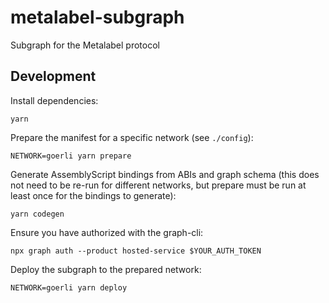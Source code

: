 # metalabel-subgraph

Subgraph for the Metalabel protocol

## Development

Install dependencies:

```
yarn
```

Prepare the manifest for a specific network (see `./config`):

```
NETWORK=goerli yarn prepare
```

Generate AssemblyScript bindings from ABIs and graph schema (this does not need
to be re-run for different networks, but prepare must be run at least once for
the bindings to generate):

```
yarn codegen
```

Ensure you have authorized with the graph-cli:

```
npx graph auth --product hosted-service $YOUR_AUTH_TOKEN
```

Deploy the subgraph to the prepared network:

```
NETWORK=goerli yarn deploy
```
